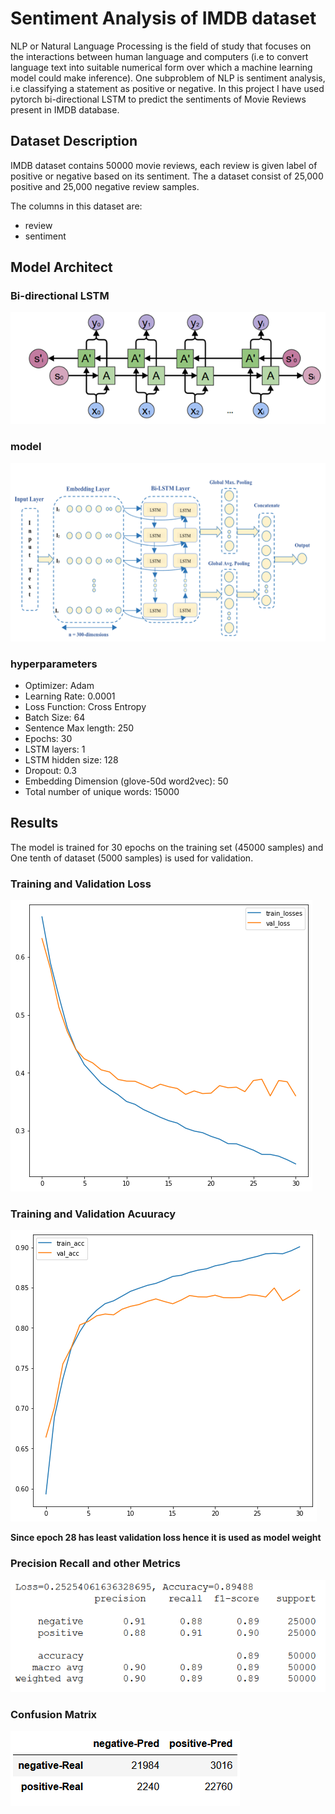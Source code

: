 # Sentiment Analysis of IMDB dataset
NLP or Natural Language Processing is the field of study that focuses on the interactions between human language and computers (i.e to convert language text into suitable numerical form over which a machine learning model could make inference). One subproblem of NLP is sentiment analysis, i.e classifying a statement as positive or negative. 
In this project I have used pytorch bi-directional LSTM  to predict the sentiments of Movie Reviews present in IMDB database.

## Dataset Description
IMDB dataset contains 50000 movie reviews, each review is given label of positive or negative based on its sentiment. The a dataset consist of 25,000 positive and 25,000 negative review samples.

The columns in this dataset are:
* review
* sentiment

## Model Architect
### Bi-directional LSTM
![bi-lstml](./images/lstm_layer.png)
### model
![model](./images/model_architect.png)
### hyperparameters
* Optimizer: Adam
* Learning Rate: 0.0001
* Loss Function: Cross Entropy
* Batch Size: 64
* Sentence Max length: 250
* Epochs: 30
* LSTM layers: 1
* LSTM hidden size: 128
* Dropout: 0.3
* Embedding Dimension (glove-50d word2vec): 50
* Total number of unique words: 15000 


## Results
The model is trained for 30 epochs on the training set (45000 samples) and One tenth of dataset (5000 samples) is used for validation.

### Training and Validation Loss
![loss](./images/loss.png)

### Training and Validation Acuuracy
![loss](./images/acc.png)

__Since epoch 28 has least validation loss hence it is used as model weight__

### Precision Recall and other Metrics
![metrics](./images/metrics.png)

### Confusion Matrix
![Confusion Matrix](./images/cfm.png)
